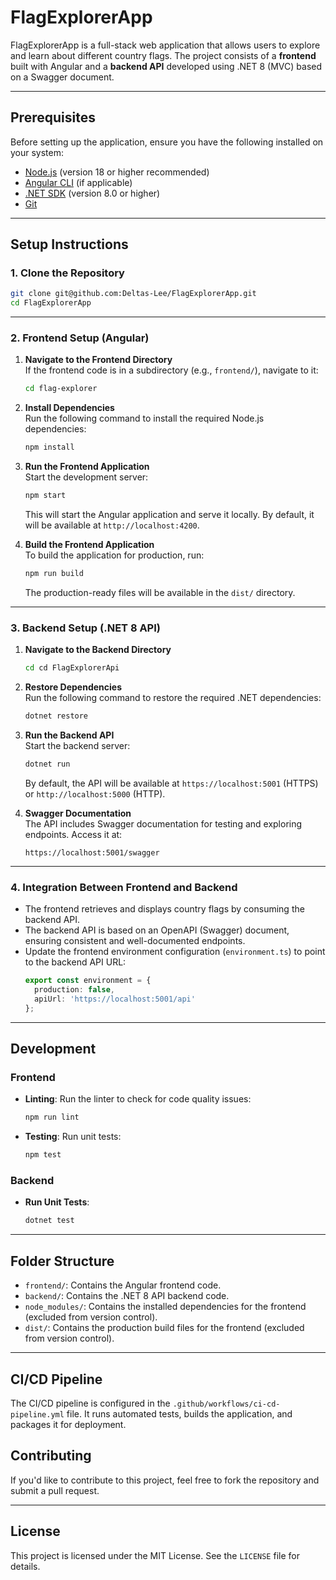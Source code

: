 # FlagExplorerApp

FlagExplorerApp is a full-stack web application that allows users to explore and learn about different country flags. The project consists of a **frontend** built with Angular and a **backend API** developed using .NET 8 (MVC) based on a Swagger document.

---

## Prerequisites

Before setting up the application, ensure you have the following installed on your system:

- [Node.js](https://nodejs.org/) (version 18 or higher recommended)
- [Angular CLI](https://angular.io/cli) (if applicable)
- [.NET SDK](https://dotnet.microsoft.com/download/dotnet/8.0) (version 8.0 or higher)
- [Git](https://git-scm.com/)

---

## Setup Instructions

### 1. Clone the Repository
   ```bash
   git clone git@github.com:Deltas-Lee/FlagExplorerApp.git
   cd FlagExplorerApp
   ```

---

### 2. Frontend Setup (Angular)

1. **Navigate to the Frontend Directory**  
   If the frontend code is in a subdirectory (e.g., `frontend/`), navigate to it:
   ```bash
   cd flag-explorer
   ```

2. **Install Dependencies**  
   Run the following command to install the required Node.js dependencies:
   ```bash
   npm install
   ```

3. **Run the Frontend Application**  
   Start the development server:
   ```bash
   npm start
   ```
   This will start the Angular application and serve it locally. By default, it will be available at `http://localhost:4200`.

4. **Build the Frontend Application**  
   To build the application for production, run:
   ```bash
   npm run build
   ```
   The production-ready files will be available in the `dist/` directory.

---

### 3. Backend Setup (.NET 8 API)

1. **Navigate to the Backend Directory**  
   ```bash
   cd cd FlagExplorerApi
   ```

2. **Restore Dependencies**  
   Run the following command to restore the required .NET dependencies:
   ```bash
   dotnet restore
   ```

3. **Run the Backend API**  
   Start the backend server:
   ```bash
   dotnet run
   ```
   By default, the API will be available at `https://localhost:5001` (HTTPS) or `http://localhost:5000` (HTTP).

4. **Swagger Documentation**  
   The API includes Swagger documentation for testing and exploring endpoints. Access it at:
   ```
   https://localhost:5001/swagger
   ```

---

### 4. Integration Between Frontend and Backend

- The frontend retrieves and displays country flags by consuming the backend API.
- The backend API is based on an OpenAPI (Swagger) document, ensuring consistent and well-documented endpoints.
- Update the frontend environment configuration (`environment.ts`) to point to the backend API URL:
  ```typescript
  export const environment = {
    production: false,
    apiUrl: 'https://localhost:5001/api'
  };
  ```

---

## Development

### Frontend
- **Linting**: Run the linter to check for code quality issues:
  ```bash
  npm run lint
  ```

- **Testing**: Run unit tests:
  ```bash
  npm test
  ```

### Backend
- **Run Unit Tests**:
  ```bash
  dotnet test
  ```

---

## Folder Structure

- `frontend/`: Contains the Angular frontend code.
- `backend/`: Contains the .NET 8 API backend code.
- `node_modules/`: Contains the installed dependencies for the frontend (excluded from version control).
- `dist/`: Contains the production build files for the frontend (excluded from version control).

---

## CI/CD Pipeline

The CI/CD pipeline is configured in the `.github/workflows/ci-cd-pipeline.yml` file. It runs automated tests, builds the application, and packages it for deployment.


## Contributing

If you'd like to contribute to this project, feel free to fork the repository and submit a pull request.

---

## License

This project is licensed under the MIT License. See the `LICENSE` file for details.
